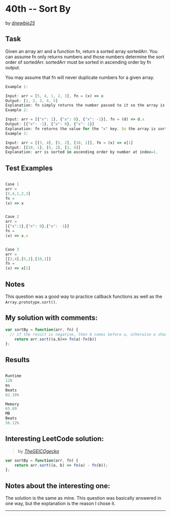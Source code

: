 # 40th -- Sort By





by *[dnewbie25](https://leetcode.com/u/dnewbie25/)*


## Task

Given an array arr and a function fn, return a sorted array sortedArr. You can assume fn only returns numbers and those numbers determine the sort order of sortedArr. sortedArr must be sorted in ascending order by fn output.

You may assume that fn will never duplicate numbers for a given array.

```js
Example 1:

Input: arr = [5, 4, 1, 2, 3], fn = (x) => x
Output: [1, 2, 3, 4, 5]
Explanation: fn simply returns the number passed to it so the array is sorted in ascending order.
Example 2:

Input: arr = [{"x": 1}, {"x": 0}, {"x": -1}], fn = (d) => d.x
Output: [{"x": -1}, {"x": 0}, {"x": 1}]
Explanation: fn returns the value for the "x" key. So the array is sorted based on that value.
Example 3:

Input: arr = [[3, 4], [5, 2], [10, 1]], fn = (x) => x[1]
Output: [[10, 1], [5, 2], [3, 4]]
Explanation: arr is sorted in ascending order by number at index=1. 
```


## Test Examples

```js

Case 1
arr =
[5,4,1,2,3]
fn =
(x) => x


Case 2
arr =
[{"x":1},{"x": 0},{"x": -1}]
fn =
(x) => x.x


Case 3
arr =
[[3,4],[5,2],[10,1]]
fn =
(x) => x[1]

```


## Notes

This question was a good way to practice callback functions as well as the `Array.prototype.sort()`.

## My solution with comments:

```js
var sortBy = function(arr, fn) {
  // if the result is negative, then b comes before a, otherwise a should be first
    return arr.sort((a,b)=> fn(a)-fn(b))
};
```


## Results

```js

Runtime
120
ms
Beats
82.16%

Memory
65.89
MB
Beats
56.12%

```

## Interesting LeetCode solution:
> by *[TheGElCOgecko](https://leetcode.com/problems/sort-by/solutions/3624653/1-line-full-thorough-explanation-bread)*

```js
var sortBy = function(arr, fn) {
    return arr.sort((a, b) => fn(a) - fn(b));
};
```

## Notes about the interesting one:

The solution is the same as mine. This question was basically answered in one way, but the explanation is the reason I chose it.

---